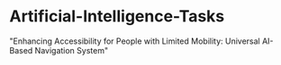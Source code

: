 # Artificial-Intelligence-Tasks
"Enhancing Accessibility for People with Limited Mobility: Universal AI-Based Navigation System"
